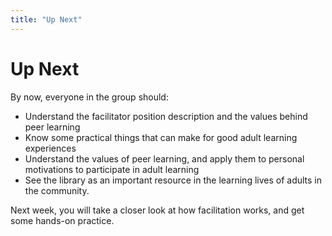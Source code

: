 ```yaml
---
title: "Up Next"
---
```

# Up Next

By now, everyone in the group should:
- Understand the facilitator position description and the values behind peer learning
- Know some practical things that can make for good adult learning experiences
- Understand the values of peer learning, and apply them to personal motivations to participate in adult learning
- See the library as an important resource in the learning lives of adults in the community.

Next week, you will take a closer look at how facilitation works, and get some hands-on practice.
